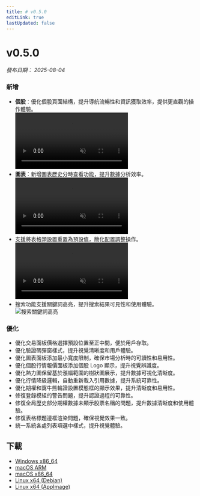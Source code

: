 ```yaml
---
title: # v0.5.0
editLink: true
lastUpdated: false
---
```


# v0.5.0

_發布日期： 2025-08-04_

### 新增

- **個股**：優化個股頁面結構，提升導航流暢性和資訊獲取效率，提供更直觀的操作體驗。  
  <video src="https://assets.lbctrl.com/uploads/2bb06cdf-c5c5-4f03-8158-d141d0e70fbe/stocks-layout.mp4" type="video/mp4" autoplay muted loop>您的瀏覽器不支援視頻標籤。</video>
- **圖表**：新增圖表歷史分時查看功能，提升數據分析效率。  
  <video src="https://assets.lbctrl.com/uploads/b741351f-a903-4202-9e1a-a975c4299032/history-timeline.mp4" type="video/mp4" autoplay muted loop>您的瀏覽器不支援視頻標籤。</video>
- 支援將表格頭設置重置為預設值，簡化配置調整操作。  
  <video src="https://assets.lbctrl.com/uploads/5d0c6b1d-2fa0-4cbd-ba3c-289afd1f6064/table-setting.mp4" type="video/mp4" autoplay muted loop>您的瀏覽器不支援視頻標籤。</video>
- 搜索功能支援關鍵詞高亮，提升搜索結果可見性和使用體驗。  
  <img src="https://assets.lbctrl.com/uploads/4a206110-d259-4f8f-a663-f88eb6512328/search-highlightv2.png" alt="搜索關鍵詞高亮" >

### 優化

- 優化交易面板價格選擇預設位置至正中間，便於用戶存取。
- 優化驗證碼彈窗樣式，提升視覺清晰度和用戶體驗。
- 優化圖表面板添加最小寬度限制，確保市場分析時的可讀性和易用性。
- 優化個股行情報價面板添加個股 Logo 顯示，提升視覺辨識度。
- 優化熱力圖保留基於漲幅範圍的樹狀圖展示，提升數據可視化清晰度。
- 優化行情降級邏輯，自動重新載入引用數據，提升系統可靠性。
- 優化期權和窩牛熊輪證設置模態框的顯示效果，提升清晰度和易用性。
- 修復登錄模組的警告問題，提升認證過程的可靠性。
- 修復全局歷史部分期權數據未顯示股票名稱的問題，提升數據清晰度和使用體驗。
- 修復表格標題邊框渲染問題，確保視覺效果一致。
- 統一系統各處列表項選中樣式，提升視覺體驗。

## 下載

- [Windows x86_64](https://assets.lbkrs.com/github/release/longbridge-desktop/stable/longbridge-v0.5.0-windows-x86_64.exe)
- [macOS ARM](https://assets.lbkrs.com/github/release/longbridge-desktop/stable/longbridge-v0.5.0-macos-aarch64.dmg)
- [macOS x86_64](https://assets.lbkrs.com/github/release/longbridge-desktop/stable/longbridge-v0.5.0-macos-x86_64.dmg)
- [Linux x64 (Debian)](https://assets.lbkrs.com/github/release/longbridge-desktop/stable/longbridge-v0.5.0-linux-x86_64.deb)
- [Linux x64 (AppImage)](https://assets.lbkrs.com/github/release/longbridge-desktop/stable/longbridge-v0.5.0-linux-x86_64.AppImage)
